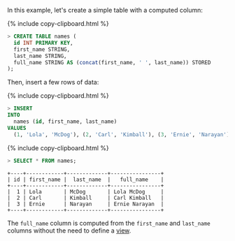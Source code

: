 In this example, let's create a simple table with a computed column:

{% include copy-clipboard.html %}
~~~ sql
> CREATE TABLE names (
  id INT PRIMARY KEY,
  first_name STRING,
  last_name STRING,
  full_name STRING AS (concat(first_name, ' ', last_name)) STORED
);
~~~

Then, insert a few rows of data:

{% include copy-clipboard.html %}
~~~ sql
> INSERT
INTO
  names (id, first_name, last_name)
VALUES
  (1, 'Lola', 'McDog'), (2, 'Carl', 'Kimball'), (3, 'Ernie', 'Narayan');
~~~

{% include copy-clipboard.html %}
~~~ sql
> SELECT * FROM names;
~~~
~~~
+----+------------+-------------+----------------+
| id | first_name |  last_name  |   full_name    |
+----+------------+-------------+----------------+
|  1 | Lola       | McDog       | Lola McDog     |
|  2 | Carl       | Kimball     | Carl Kimball   |
|  3 | Ernie      | Narayan     | Ernie Narayan  |
+----+------------+-------------+----------------+
~~~

The `full_name` column is computed from the `first_name` and `last_name` columns without the need to define a [view](views.html).
